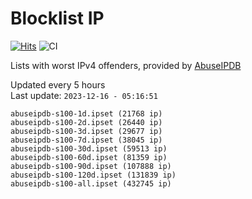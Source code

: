 # Blocklist IP

[![Hits](https://hits.seeyoufarm.com/api/count/incr/badge.svg?url=https%3A%2F%2Fgithub.com%2Fborestad%2Fblocklist-ip%2F&count_bg=%2379C83D&title_bg=%23555555&icon=&icon_color=%23E7E7E7&title=hits&edge_flat=false)](https://hits.seeyoufarm.com)  ![CI](https://img.shields.io/github/workflow/status/borestad/blocklist-ip/CI?style=flat-square)

Lists with worst IPv4 offenders, provided by [AbuseIPDB](https://www.abuseipdb.com/)

<!-- FOOTER-PLACEHOLDER -->
Updated every 5 hours<br>
Last update: `2023-12-16 - 05:16:51`
```
abuseipdb-s100-1d.ipset (21768 ip)
abuseipdb-s100-2d.ipset (26440 ip)
abuseipdb-s100-3d.ipset (29677 ip)
abuseipdb-s100-7d.ipset (38045 ip)
abuseipdb-s100-30d.ipset (59513 ip)
abuseipdb-s100-60d.ipset (81359 ip)
abuseipdb-s100-90d.ipset (107888 ip)
abuseipdb-s100-120d.ipset (131839 ip)
abuseipdb-s100-all.ipset (432745 ip)
```

